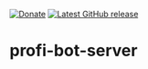 [![Donate](https://img.shields.io/badge/-%E2%99%A5%20Donate-%23ff69b4)](https://hmlendea.go.ro/fund.html) [![Latest GitHub release](https://img.shields.io/github/v/release/hmlendea/profi-bot-server)](https://github.com/hmlendea/profi-bot-server/releases/latest)

# profi-bot-server